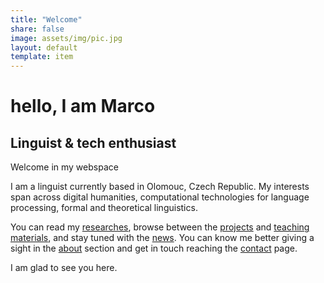 ```yaml
---
title: "Welcome"
share: false
image: assets/img/pic.jpg
layout: default
template: item
---
```


# hello, I am Marco
## Linguist & tech enthusiast

Welcome in my webspace

I am a linguist currently based in Olomouc, Czech Republic. My interests span across digital humanities, computational technologies for language processing, formal and theoretical linguistics.

You can read my [researches](/research/), browse between the [projects](/projects/) and [teaching materials](/teaching/), and stay tuned with the [news](/news/). 
You can know me better giving a sight in the [about](/about) section and get in touch reaching the [contact](/contact/) page.

I am glad to see you here.
